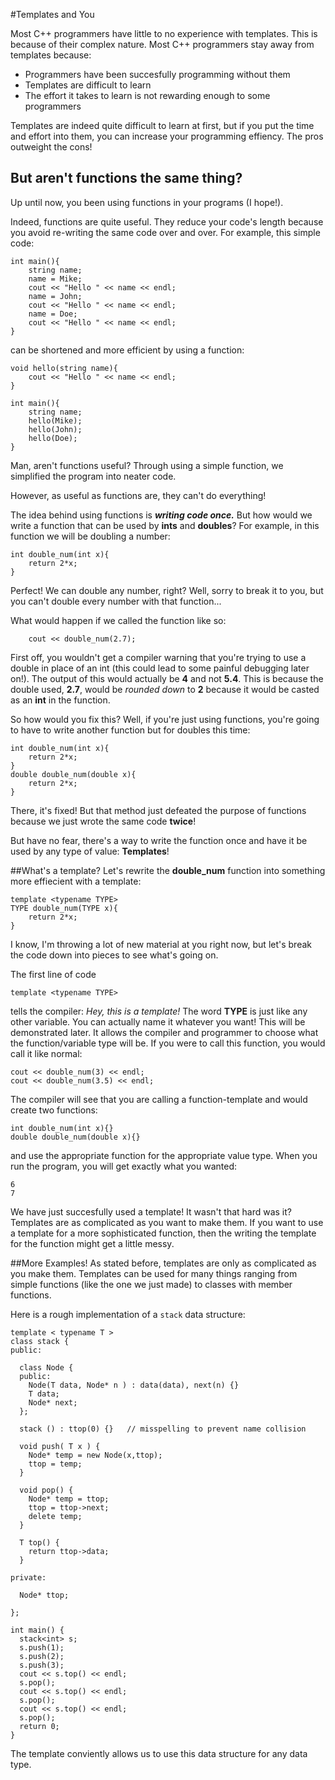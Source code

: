 #Templates and You

Most C++ programmers have little to no experience with templates. This is because of their complex nature. Most C++ programmers stay away from templates because: 

  - Programmers have been succesfully programming without them
  - Templates are difficult to learn
  - The effort it takes to learn is not rewarding enough to some programmers

Templates are indeed quite difficult to learn at first, but if you put the time and effort into them, you can increase your programming effiency. The pros outweight the cons!

## But aren't functions the same thing?
Up until now, you been using functions in your programs (I hope!). 

Indeed, functions are quite useful. They reduce your code's length because you avoid re-writing the same code over and over. For example, this simple code:
```
int main(){
    string name;
    name = Mike;
    cout << "Hello " << name << endl;
    name = John;
    cout << "Hello " << name << endl;
    name = Doe;
    cout << "Hello " << name << endl;
}
```
can be shortened and more efficient by using a function:
```
void hello(string name){
    cout << "Hello " << name << endl;
}
    
int main(){
    string name;
    hello(Mike);
    hello(John);
    hello(Doe);
}
```

Man, aren't functions useful? Through using a simple function, we simplified the program into neater code. 

However, as useful as functions are, they can't do everything!

The idea behind using functions is **_writing code once._** But how would we write a function that can be used by **ints** and **doubles**? For example, in this function we will be doubling a number:
```
int double_num(int x){
    return 2*x;
}
```
Perfect! We can double any number, right? 
Well, sorry to break it to you, but you can't double every number with that function...

What would happen if we called the function like so:
```
    cout << double_num(2.7);
```
First off, you wouldn't get a compiler warning that you're trying to use a double in place of an int (this could lead to some painful debugging later on!). The output of this would actually be **4** and not **5.4**. This is because the double used, **2.7**, would be _rounded down_ to **2** because it would be casted as an **int** in the function.

So how would you fix this? Well, if you're just using functions, you're going to have to write another function but for doubles this time:
```
int double_num(int x){
    return 2*x;
}
double double_num(double x){
    return 2*x;
}
```
There, it's fixed! But that method just defeated the purpose of functions because we just wrote the same code **twice**!

But have no fear, there's a way to write the function once and have it be used by any type of value: **Templates**!

##What's a template?
Let's rewrite the **double_num** function into something more effiecient with a template:
```
template <typename TYPE>
TYPE double_num(TYPE x){
    return 2*x;
}
```
I know, I'm throwing a lot of new material at you right now, but let's break the code down into pieces to see what's going on.

The first line of code
```
template <typename TYPE>
```
tells the compiler: _Hey, this is a template!_ The word **TYPE** is just like any other variable. You can actually name it whatever you want! This will be demonstrated later. It allows the compiler and programmer to choose what the function/variable type will be. If you were to call this function, you would call it like normal:
```
cout << double_num(3) << endl;
cout << double_num(3.5) << endl;
```
The compiler will see that you are calling a function-template and would create two functions:
```
int double_num(int x){}
double double_num(double x){}
```
and use the appropriate function for the appropriate value type. When you run the program, you will get exactly what you wanted:
```
6
7
```
We have just succesfully used a template! It wasn't that hard was it? Templates are as complicated as you want to make them. If you want to use a template for a more sophisticated function, then the writing the template for the function might get a little messy.

##More Examples!
As stated before, templates are only as complicated as you make them. Templates can be used for many things ranging from simple functions (like the one we just made) to classes with member functions.

Here is a rough implementation of a `stack` data structure:
```
template < typename T >
class stack {
public:

  class Node {
  public:
    Node(T data, Node* n ) : data(data), next(n) {}
    T data;
    Node* next;
  };

  stack () : ttop(0) {}   // misspelling to prevent name collision 

  void push( T x ) {
    Node* temp = new Node(x,ttop);
    ttop = temp;
  }

  void pop() {
    Node* temp = ttop;
    ttop = ttop->next;
    delete temp;
  } 

  T top() {
    return ttop->data;
  }

private:

  Node* ttop;      

};

int main() {
  stack<int> s;
  s.push(1);
  s.push(2);
  s.push(3);
  cout << s.top() << endl;
  s.pop();
  cout << s.top() << endl;
  s.pop();
  cout << s.top() << endl;
  s.pop();
  return 0;
}
```

The template conviently allows us to use this data structure for any data type.
